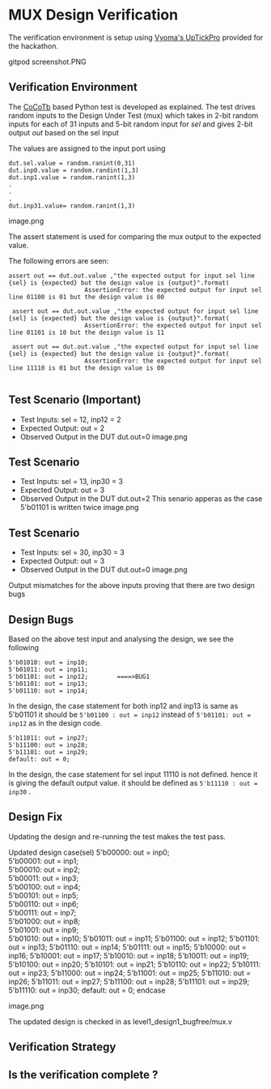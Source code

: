 # MUX Design Verification

The verification environment is setup using [Vyoma's UpTickPro](https://vyomasystems.com) provided for the hackathon.

gitpod screenshot.PNG

## Verification Environment

The [CoCoTb](https://www.cocotb.org/) based Python test is developed as explained. The test drives random inputs to the Design Under Test (mux) which takes in 2-bit random inputs for each of 31 inputs and 5-bit random input for *sel* and gives 2-bit output *out* based on the sel input

The values are assigned to the input port using 
```
dut.sel.value = random.ranint(0,31)
dut.inp0.value = random.randint(1,3) 
dut.inp1.value = random.ranint(1,3)
.
.
.
dut.inp31.value= random.ranint(1,3)
```
image.png

The assert statement is used for comparing the mux output to the expected value.



The following errors are seen:
```
assert out == dut.out.value ,"the expected output for input sel line {sel} is {expected} but the design value is {output}".format(
                     AssertionError: the expected output for input sel line 01100 is 01 but the design value is 00
                    
 assert out == dut.out.value ,"the expected output for input sel line {sel} is {expected} but the design value is {output}".format(
                     AssertionError: the expected output for input sel line 01101 is 10 but the design value is 11

 assert out == dut.out.value ,"the expected output for input sel line {sel} is {expected} but the design value is {output}".format(
                     AssertionError: the expected output for input sel line 11110 is 01 but the design value is 00


```
## Test Scenario **(Important)**
- Test Inputs: sel = 12, inp12 = 2
- Expected Output: out = 2
- Observed Output in the DUT dut.out=0
image.png
## Test Scenario
- Test Inputs: sel = 13, inp30 = 3
- Expected Output: out = 3
- Observed Output in the DUT dut.out=2
This senario apperas as the case 5'b01101 is written twice 
image.png
## Test Scenario
- Test Inputs: sel = 30, inp30 = 3
- Expected Output: out = 3
- Observed Output in the DUT dut.out=0
image.png


Output mismatches for the above inputs proving that there are two design bugs

## Design Bugs
Based on the above test input and analysing the design, we see the following

```
5'b01010: out = inp10;
5'b01011: out = inp11;
5'b01101: out = inp12;        ====>BUG1
5'b01101: out = inp13;
5'b01110: out = inp14;
```
In the  design, the case statement for both inp12 and inp13 is same as 5'b01101  it should be ``5'b01100 : out = inp12`` instead of ``5'b01101: out = inp12`` as in the design code. 

```
5'b11011: out = inp27;
5'b11100: out = inp28;
5'b11101: out = inp29;
default: out = 0;
```
In the  design, the case statement for sel input 11110 is not defined. hence it is giving the default output value.  it should be defined as ``5'b11110 : out = inp30`` . 


## Design Fix
Updating the design and re-running the test makes the test pass.

Updated design
 case(sel)
      5'b00000: out = inp0;  
      5'b00001: out = inp1;  
      5'b00010: out = inp2;  
      5'b00011: out = inp3;  
      5'b00100: out = inp4;  
      5'b00101: out = inp5;  
      5'b00110: out = inp6;  
      5'b00111: out = inp7;  
      5'b01000: out = inp8;  
      5'b01001: out = inp9;  
      5'b01010: out = inp10;
      5'b01011: out = inp11;
      5'b01100: out = inp12;
      5'b01101: out = inp13;
      5'b01110: out = inp14;
      5'b01111: out = inp15;
      5'b10000: out = inp16;
      5'b10001: out = inp17;
      5'b10010: out = inp18;
      5'b10011: out = inp19;
      5'b10100: out = inp20;
      5'b10101: out = inp21;
      5'b10110: out = inp22;
      5'b10111: out = inp23;
      5'b11000: out = inp24;
      5'b11001: out = inp25;
      5'b11010: out = inp26;
      5'b11011: out = inp27;
      5'b11100: out = inp28;
      5'b11101: out = inp29;
      5'b11110: out = inp30;
      default: out = 0;
    endcase

image.png

The updated design is checked in as level1_design1_bugfree/mux.v

## Verification Strategy

## Is the verification complete ?